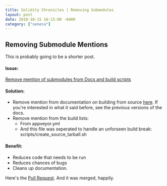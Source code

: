 ```yaml
---
title: Solidity Chronicles | Removing Submodules
layout: post
date: 2018-10-15 16:15:00 -0400
category: ["seneca"]
---
```


## Removing Submodule Mentions

This is probably going to be a shorter post. 

#### **Issue**:
[Remove mention of submodules from Docs and build scripts](https://github.com/ethereum/solidity/issues/5142)

#### **Solution**:
 - Remove mention from documentation on building from source [here](https://solidity.readthedocs.io/en/latest/installing-solidity.html#clone-the-repository). If you're interested in what it said before, see the previous versions of the docs. 
 - Remove mention from the build lists:
    - From appveyor.yml
    - And this file was seperated to handle an unforseen build break: scripts/create_source_tarball.sh

#### **Benefit**:
 - Reduces code that needs to be run
 - Reduces chances of bugs
 - Cleans up documentation.

Here's the [Pull Request](https://github.com/ethereum/solidity/pull/5215). And it was merged, happily.